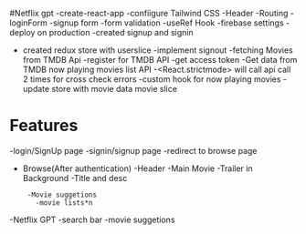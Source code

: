 #Netflix gpt
-create-react-app
-confiigure Tailwind CSS
-Header
-Routing
-loginForm
-signup form
-form validation
-useRef Hook
-firebase settings
-deploy on production
-created signup and signin
- created redux store with userslice
-implement signout
-fetching Movies from TMDB Api
-register for TMDB API
-get access token 
-Get data from TMDB now playing movies list API
-<React.strictmode> will call api call 2 times for cross check errors
-custom hook for now playing movies
-update store with movie data movie slice


# Features

-login/SignUp page
-signin/signup page
-redirect to browse page

- Browse(After authentication)
  -Header
  -Main Movie
  -Trailer in Background
  -Title and desc

       -Movie suggetions
         -movie lists*n

-Netflix GPT
-search bar
-movie suggetions
